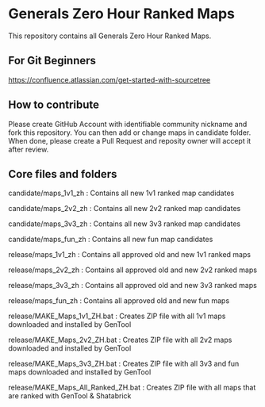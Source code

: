 # Generals Zero Hour Ranked Maps

This repository contains all Generals Zero Hour Ranked Maps.

## For Git Beginners
https://confluence.atlassian.com/get-started-with-sourcetree

## How to contribute
Please create GitHub Account with identifiable community nickname and fork this repository. You can then add or change maps in candidate folder. When done, please create a Pull Request and reposity owner will accept it after review.

## Core files and folders
candidate/maps_1v1_zh : Contains all new 1v1 ranked map candidates

candidate/maps_2v2_zh : Contains all new 2v2 ranked map candidates

candidate/maps_3v3_zh : Contains all new 3v3 ranked map candidates

candidate/maps_fun_zh : Contains all new fun map candidates

release/maps_1v1_zh : Contains all approved old and new 1v1 ranked maps

release/maps_2v2_zh : Contains all approved old and new 2v2 ranked maps

release/maps_3v3_zh : Contains all approved old and new 3v3 ranked maps

release/maps_fun_zh : Contains all approved old and new fun maps

release/MAKE_Maps_1v1_ZH.bat : Creates ZIP file with all 1v1 maps downloaded and installed by GenTool

release/MAKE_Maps_2v2_ZH.bat : Creates ZIP file with all 2v2 maps downloaded and installed by GenTool

release/MAKE_Maps_3v3_ZH.bat : Creates ZIP file with all 3v3 and fun maps downloaded and installed by GenTool

release/MAKE_Maps_All_Ranked_ZH.bat : Creates ZIP file with all maps that are ranked with GenTool & Shatabrick
